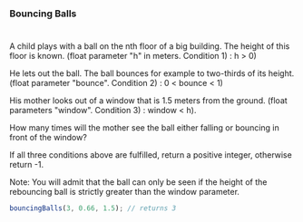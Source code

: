 ### Bouncing Balls

#

A child plays with a ball on the nth floor of a big building. The height of this floor is known.
(float parameter "h" in meters. Condition 1) : h > 0)

He lets out the ball. The ball bounces for example to two-thirds of its height.
(float parameter "bounce". Condition 2) : 0 < bounce < 1)

His mother looks out of a window that is 1.5 meters from the ground.
(float parameters "window". Condition 3) : window < h).

How many times will the mother see the ball either falling or bouncing in front of the window?

If all three conditions above are fulfilled, return a positive integer, otherwise return -1.

Note: You will admit that the ball can only be seen if the height of the rebouncing ball is strictly greater than the window parameter.

```javascript
bouncingBalls(3, 0.66, 1.5); // returns 3
```
